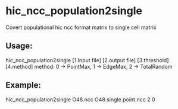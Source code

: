 # hic_ncc_population2single
Covert populational hic ncc format matrix to single cell matrix

## Usage: 
hic_ncc_population2single [1.Input file] [2.output file] [3.threshold] [4.method]
method: 0 -> PointMax, 1 -> EdgeMax, 2 -> TotalRandom

## Example:
hic_ncc_population2single O48.ncc O48.single.point.ncc 2 0
